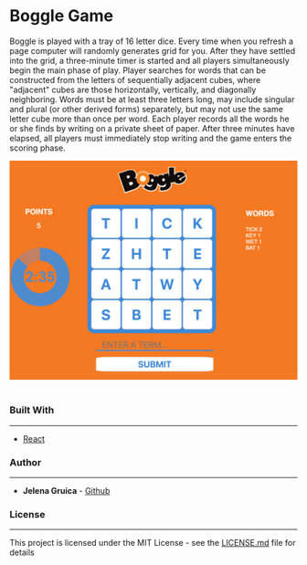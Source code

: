 # Boggle Game
Boggle is played with a tray of 16 letter dice. Every time when you refresh a page computer will randomly generates grid for you.
After they have settled into the grid, a three-minute timer is started and all players simultaneously begin the main phase of play.
Player searches for words that can be constructed from the letters of sequentially adjacent cubes, where "adjacent" cubes are those horizontally, vertically, and diagonally neighboring. Words must be at least three letters long, may include singular and plural (or other derived forms) separately, but may not use the same letter cube more than once per word. Each player records all the words he or she finds by writing on a private sheet of paper. After three minutes have elapsed, all players must immediately stop writing and the game enters the scoring phase.
<br /> 
<center><img src="./src/images/boggle.png" /></center>
<br />

### Built With
---
* [React](https://reactjs.org/)

### Author
---
* **Jelena Gruica** - [Github](https://github.com/jgruica)

### License
---
This project is licensed under the MIT License - see the [LICENSE.md](LICENSE.md) file for details